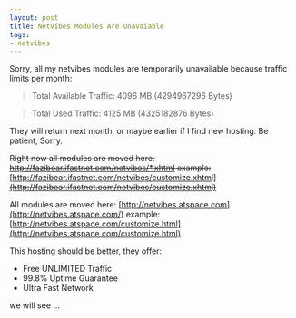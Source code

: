```yaml
---
layout: post
title: Netvibes Modules Are Unavaiable
tags:
- netvibes
---
```


Sorry, all my netvibes modules are temporarily unavailable because traffic limits per month:

>Total Available Traffic: 4096 MB (4294967296 Bytes)

>Total Used Traffic:  4125 MB (4325182876 Bytes)

They will return next month, or maybe earlier if I find new hosting.
Be patient, Sorry.

<del>Right now all modules are moved here: http://fazibear.ifastnet.com/netvibes/*.xhtml example: [http://fazibear.ifastnet.com/netvibes/customize.xhtml](http://fazibear.ifastnet.com/netvibes/customize.xhtml)</del>
  
All modules are moved here: [http://netvibes.atspace.com](http://netvibes.atspace.com/) example: [http://netvibes.atspace.com/customize.html](http://netvibes.atspace.com/customize.html)

This hosting should be better, they offer:

- Free UNLIMITED Traffic
- 99.8% Uptime Guarantee
- Ultra Fast Network

we will see ...